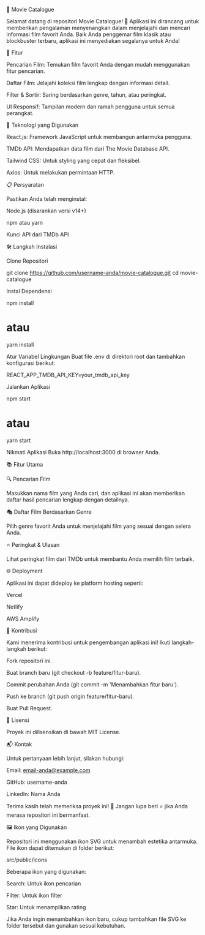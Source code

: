 🎥 Movie Catalogue

Selamat datang di repositori Movie Catalogue! 🍿 Aplikasi ini dirancang untuk memberikan pengalaman menyenangkan dalam menjelajahi dan mencari informasi film favorit Anda. Baik Anda penggemar film klasik atau blockbuster terbaru, aplikasi ini menyediakan segalanya untuk Anda!

🌟 Fitur

Pencarian Film: Temukan film favorit Anda dengan mudah menggunakan fitur pencarian.

Daftar Film: Jelajahi koleksi film lengkap dengan informasi detail.

Filter & Sortir: Saring berdasarkan genre, tahun, atau peringkat.

UI Responsif: Tampilan modern dan ramah pengguna untuk semua perangkat.

🚀 Teknologi yang Digunakan

React.js: Framework JavaScript untuk membangun antarmuka pengguna.

TMDb API: Mendapatkan data film dari The Movie Database API.

Tailwind CSS: Untuk styling yang cepat dan fleksibel.

Axios: Untuk melakukan permintaan HTTP.

📋 Persyaratan

Pastikan Anda telah menginstal:

Node.js (disarankan versi v14+)

npm atau yarn

Kunci API dari TMDb API

🛠️ Langkah Instalasi

Clone Repositori

git clone https://github.com/username-anda/movie-catalogue.git
cd movie-catalogue

Instal Dependensi

npm install
# atau
yarn install

Atur Variabel Lingkungan
Buat file .env di direktori root dan tambahkan konfigurasi berikut:

REACT_APP_TMDB_API_KEY=your_tmdb_api_key

Jalankan Aplikasi

npm start
# atau
yarn start

Nikmati Aplikasi
Buka http://localhost:3000 di browser Anda.

📚 Fitur Utama

🔍 Pencarian Film

Masukkan nama film yang Anda cari, dan aplikasi ini akan memberikan daftar hasil pencarian lengkap dengan detailnya.

🎭 Daftar Film Berdasarkan Genre

Pilih genre favorit Anda untuk menjelajahi film yang sesuai dengan selera Anda.

⭐ Peringkat & Ulasan

Lihat peringkat film dari TMDb untuk membantu Anda memilih film terbaik.

🌐 Deployment

Aplikasi ini dapat dideploy ke platform hosting seperti:

Vercel

Netlify

AWS Amplify

🤝 Kontribusi

Kami menerima kontribusi untuk pengembangan aplikasi ini! Ikuti langkah-langkah berikut:

Fork repositori ini.

Buat branch baru (git checkout -b feature/fitur-baru).

Commit perubahan Anda (git commit -m 'Menambahkan fitur baru').

Push ke branch (git push origin feature/fitur-baru).

Buat Pull Request.

📄 Lisensi

Proyek ini dilisensikan di bawah MIT License.

📬 Kontak

Untuk pertanyaan lebih lanjut, silakan hubungi:

Email: email-anda@example.com

GitHub: username-anda

LinkedIn: Nama Anda

Terima kasih telah memeriksa proyek ini! 🙌 Jangan lupa beri ⭐ jika Anda merasa repositori ini bermanfaat.

🖼️ Ikon yang Digunakan

Repositori ini menggunakan ikon SVG untuk menambah estetika antarmuka. File ikon dapat ditemukan di folder berikut:

src/public/icons

Beberapa ikon yang digunakan:

Search: Untuk ikon pencarian

Filter: Untuk ikon filter

Star: Untuk menampilkan rating

Jika Anda ingin menambahkan ikon baru, cukup tambahkan file SVG ke folder tersebut dan gunakan sesuai kebutuhan.

